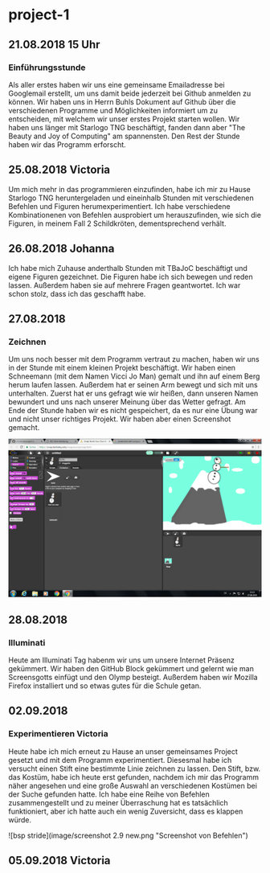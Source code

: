 # project-1

## 21.08.2018 15 Uhr
### Einführungsstunde
Als aller erstes haben wir uns eine gemeinsame Emailadresse bei Googlemail erstellt, 
um uns damit beide jederzeit bei Github anmelden zu können.
Wir haben uns in Herrn Buhls Dokument auf Github über die verschiedenen Programme und Möglichkeiten informiert um zu entscheiden,
mit welchem wir unser erstes Projekt starten wollen. Wir haben uns länger mit Starlogo TNG beschäftigt,
fanden dann aber "The Beauty and Joy of Computing" am spannensten. Den Rest der Stunde haben wir das Programm erforscht.

## 25.08.2018 Victoria
Um mich mehr in das programmieren einzufinden, habe ich mir zu Hause Starlogo TNG heruntergeladen und eineinhalb 
Stunden mit verschiedenen Befehlen und Figuren herumexperimentiert. Ich habe verschiedene Kombinationenen von Befehlen ausprobiert um
herauszufinden, wie sich die Figuren, in meinem Fall 2 Schildkröten, dementsprechend verhält.

## 26.08.2018 Johanna
Ich habe mich Zuhause anderthalb Stunden mit TBaJoC beschäftigt und eigene Figuren gezeichnet. 
Die Figuren habe ich sich bewegen und reden lassen. Außerdem haben sie auf mehrere Fragen geantwortet. Ich war
schon stolz, dass ich das geschafft habe. 

## 27.08.2018
### Zeichnen
Um uns noch besser mit dem Programm vertraut zu machen, haben wir uns in der Stunde mit einem kleinen Projekt beschäftigt. 
Wir haben einen Schneemann (mit dem Namen Vicci Jo Man) gemalt und ihn auf einem Berg herum laufen lassen. Außerdem hat er seinen
Arm bewegt und sich mit uns unterhalten. Zuerst hat er uns gefragt wie wir heißen, dann unseren Namen bewundert und uns nach unserer Meinung über das Wetter gefragt.
Am Ende der Stunde haben wir es nicht gespeichert, da es nur eine Übung war und nicht unser richtiges Projekt. Wir haben aber einen Screenshot gemacht.


 ![bsp stride](image/27.8.png "Screenshot von Schneemann")
 
 ## 28.08.2018
 ### Illuminati
 Heute am Illuminati Tag habenm wir uns um unsere Internet Präsenz gekümmert. Wir haben den GitHub Block gekümmert und gelernt 
 wie man Screensgotts einfügt und den Olymp besteigt. Außerdem haben wir Mozilla Firefox installiert und so etwas gutes für die Schule getan.


## 02.09.2018
### Experimentieren Victoria
Heute habe ich mich erneut zu Hause an unser gemeinsames Project gesetzt und mit dem Programm experimentiert.
Diesesmal habe ich versucht einen Stift eine bestimmte Linie zeichnen zu lassen. Den Stift, bzw. das Kostüm, 
habe ich heute erst gefunden, nachdem ich mir das Programm näher angesehen und eine große Auswahl an 
verschiedenen Kostümen bei der Suche gefunden hatte. Ich habe eine Reihe von Befehlen zusammengestellt 
und zu meiner Überraschung hat es tatsächlich funktioniert, aber ich hatte auch ein wenig Zuversicht, dass
es klappen würde.

![bsp stride](image/screenshot 2.9 new.png "Screenshot von Befehlen")

## 05.09.2018 Victoria


